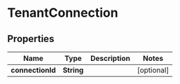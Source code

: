 # TenantConnection

## Properties

Name | Type | Description | Notes
------------ | ------------- | ------------- | -------------
**connectionId** | **String** |  | [optional] 


